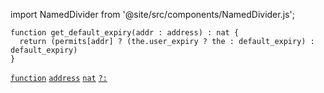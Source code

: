 import NamedDivider from '@site/src/components/NamedDivider.js';

<NamedDivider title="Code" width="1.5"/>

```archetype
function get_default_expiry(addr : address) : nat {
  return (permits[addr] ? (the.user_expiry ? the : default_expiry) : default_expiry)
}
```

[`function`](/docs/reference/declarations/function) [`address`](/docs/reference/types#address) [`nat`](/docs/reference/types#nat) [`?:`](/docs/reference/expressions/controls#a--b--c)